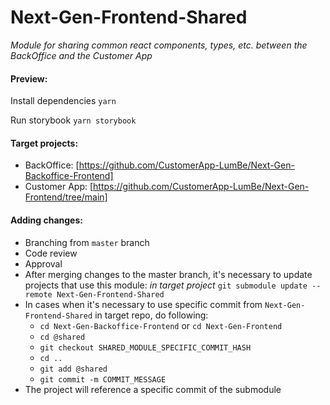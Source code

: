 # Next-Gen-Frontend-Shared

_Module for sharing common react components, types, etc. between the BackOffice and the Customer App_

#### Preview:

Install dependencies `yarn`

Run storybook `yarn storybook`

#### Target projects:

- BackOffice: [https://github.com/CustomerApp-LumBe/Next-Gen-Backoffice-Frontend]
- Customer App: [https://github.com/CustomerApp-LumBe/Next-Gen-Frontend/tree/main]

#### Adding changes:

- Branching from `master` branch
- Code review
- Approval
- After merging changes to the master branch, it's necessary to update projects that use this module:
  _in target project_ `git submodule update --remote Next-Gen-Frontend-Shared`
- In cases when it's necessary to use specific commit from `Next-Gen-Frontend-Shared` in target repo, do following:
  - `cd Next-Gen-Backoffice-Frontend` or `cd Next-Gen-Frontend`
  - `cd @shared`
  - `git checkout SHARED_MODULE_SPECIFIC_COMMIT_HASH`
  - `cd ..`
  - `git add @shared`
  - `git commit -m COMMIT_MESSAGE`
- The project will reference a specific commit of the submodule
